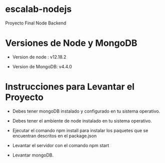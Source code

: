 # escalab-nodejs

Proyecto Final Node Backend

# Versiones de Node y MongoDB

* Version de node : v12.18.2

* Version de MongoDB: v4.4.0

# Instrucciones para Levantar el Proyecto

* Debes tener mongoDB instalado y configurado en tu sistema operativo.

* Debes tener el ambiente de node instalado en tu sistema operativo.

* Ejecutar el comando npm install para instalar los paquetes que se encuentran descritos en el package.json

* Levantar el servidor con el comando npm start

* Levantar mongoDB.